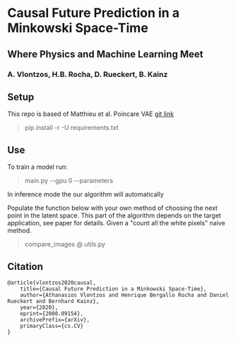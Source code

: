 # Causal Future Prediction in a Minkowski Space-Time

## Where Physics and Machine Learning Meet

### A. Vlontzos, H.B. Rocha, D. Rueckert, B. Kainz


## Setup 

This repo is based of Matthieu et al. Poincare VAE [git link](https://github.com/emilemathieu/pvae)

> pip install -r -U requirements.txt

## Use
To train a model run: 
>main.py --gpu 0 --parameters

In inference mode the our algorithm will automatically 

Populate the function below with your own method of choosing the next point in the latent space. 
This part of the algorithm depends on the target application, see paper for details. 
Given a "count all the white pixels" naive method. 
>compare_images @ utils.py 

 
 ## Citation
````
@article{vlontzos2020causal,
    title={Causal Future Prediction in a Minkowski Space-Time},
    author={Athanasios Vlontzos and Henrique Bergallo Rocha and Daniel Rueckert and Bernhard Kainz},
    year={2020},
    eprint={2008.09154},
    archivePrefix={arXiv},
    primaryClass={cs.CV}
}

